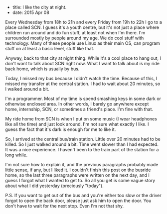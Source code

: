 - title: I like the city at night.
- date: 2015 Apr 08

Every Wednesday from 18h to 21h and every Friday from 19h to 22h I go to a place called SCN. I guess it's a youth
centre, but it's not just a place where children run around and do fun stuff, at least not when I'm there. I'm
surrounded mostly by people around my age. We do cool stuff with technology. Many of these people use Linux as their
main OS, can program stuff on at least a basic level, stuff like that.

Anyway, back to that city at night thing. While it's a cool place to hang out, I don't want to talk about SCN right now.
What I want to talk about is my ride back home, which is usually by bus.

Today, I missed my bus because I didn't watch the time. Because of this, I missed my transfer at the central station. I
had to wait about 20 minutes, so I walked around a bit.

I'm a programmer. Most of my time is spend smashing keys in some dark or otherwise enclosed area. In other words, I
barely go anywhere except home, internship, SCN, or sometimes a friend's place. I'm fine with that.

My ride home from SCN is when I put on some music (I wear headphones like all the time) and just look around. I'm not
sure what exactly I like. I guess the fact that it's dark is enough for me to like it.

So, I arrived at the central bus/train station. Little over 20 minutes had to be killed. So I just walked around a bit.
Time went slower than I had expected. It was a nice experience. I haven't been to the train part of the station for a
long while.

I'm not sure how to explain it, and the previous paragraphs probably made little sense, if any, but I liked it. I
couldn't finish this post on the busride home, so the last three paragraphs were written on the next day, and I guess I
forgot what I wanted to get to. So all you get is some vague story about what I did yesterday (preciously "today").

P.S. If you want to get out of the bus and you're either too slow or the driver forgot to open the back door, please
just ask him to open the door. You don't have to wait for the next stop. Even I'm not that shy.
